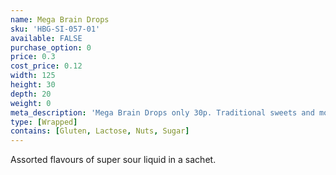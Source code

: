 ```yaml
---
name: Mega Brain Drops
sku: 'HBG-SI-057-01'
available: FALSE
purchase_option: 0
price: 0.3
cost_price: 0.12
width: 125
height: 30
depth: 20
weight: 0
meta_description: 'Mega Brain Drops only 30p. Traditional sweets and more at Humbugs Confectionery Store. Specialists in satisfying your sweet tooth!'
type: [Wrapped]
contains: [Gluten, Lactose, Nuts, Sugar]
---
```

Assorted flavours of super sour liquid in a sachet.